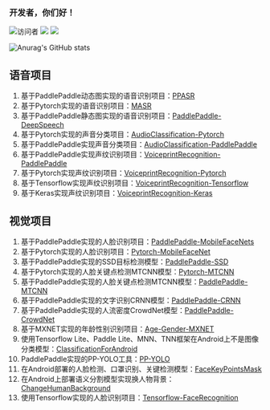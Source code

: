 ### 开发者，你们好！
![访问者](https://visitor-badge.glitch.me/badge?page_id=yeyupiaoling)
![](https://img.shields.io/badge/常用框架-PaddlePaddle-red)
![](https://img.shields.io/badge/Language-Python-orange)  

![Anurag's GitHub stats](https://github-readme-stats.vercel.app/api?username=yeyupiaoling&show_icons=true&theme=radical&cache_seconds=200*300)

## 语音项目

 1. 基于PaddlePaddle动态图实现的语音识别项目：[PPASR](https://github.com/yeyupiaoling/PPASR)
 2. 基于Pytorch实现的语音识别项目：[MASR](https://github.com/yeyupiaoling/MASR)
 3. 基于PaddlePaddle静态图实现的语音识别项目：[PaddlePaddle-DeepSpeech](https://github.com/yeyupiaoling/PaddlePaddle-DeepSpeech)
 4. 基于Pytorch实现的声音分类项目：[AudioClassification-Pytorch](https://github.com/yeyupiaoling/AudioClassification-Pytorch)
 5. 基于PaddlePaddle实现声音分类项目：[AudioClassification-PaddlePaddle](https://github.com/yeyupiaoling/AudioClassification-PaddlePaddle)
 6. 基于PaddlePaddle实现声纹识别项目：[VoiceprintRecognition-PaddlePaddle](https://github.com/yeyupiaoling/VoiceprintRecognition-PaddlePaddle)
 7. 基于Pytorch实现声纹识别项目：[VoiceprintRecognition-Pytorch](https://github.com/yeyupiaoling/VoiceprintRecognition-Pytorch)
 8. 基于Tensorflow实现声纹识别项目：[VoiceprintRecognition-Tensorflow](https://github.com/yeyupiaoling/VoiceprintRecognition-Tensorflow)
 9. 基于Keras实现声纹识别项目：[VoiceprintRecognition-Keras](https://github.com/yeyupiaoling/VoiceprintRecognition-Keras)

## 视觉项目

 1. 基于PaddlePaddle实现的人脸识别项目：[PaddlePaddle-MobileFaceNets](https://github.com/yeyupiaoling/PaddlePaddle-MobileFaceNets)
 2. 基于Pytorch实现的人脸识别项目：[Pytorch-MobileFaceNet](https://github.com/yeyupiaoling/Pytorch-MobileFaceNet)
 3. 基于PaddlePaddle实现的SSD目标检测模型：[PaddlePaddle-SSD](https://github.com/yeyupiaoling/PaddlePaddle-SSD)
 4. 基于Pytorch实现的人脸关键点检测MTCNN模型：[Pytorch-MTCNN](https://github.com/yeyupiaoling/Pytorch-MTCNN)
 5. 基于PaddlePaddle实现的人脸关键点检测MTCNN模型：[PaddlePaddle-MTCNN](https://github.com/yeyupiaoling/PaddlePaddle-MTCNN)
 6. 基于PaddlePaddle实现的文字识别CRNN模型：[PaddlePaddle-CRNN](https://github.com/yeyupiaoling/PaddlePaddle-CRNN)
 7. 基于PaddlePaddle实现的人流密度CrowdNet模型：[PaddlePaddle-CrowdNet](https://github.com/yeyupiaoling/PaddlePaddle-CrowdNet)
 8. 基于MXNET实现的年龄性别识别项目：[Age-Gender-MXNET](https://github.com/yeyupiaoling/Age-Gender-MXNET)
 9. 使用Tensorflow Lite、Paddle Lite、MNN、TNN框架在Android上不是图像分类模型：[ClassificationForAndroid](https://github.com/yeyupiaoling/ClassificationForAndroid)
 10. PaddlePaddle实现的PP-YOLO工具：[PP-YOLO](https://github.com/yeyupiaoling/PP-YOLO)
 11. 在Android部署的人脸检测、口罩识别、关键检测模型：[FaceKeyPointsMask](https://github.com/yeyupiaoling/FaceKeyPointsMask)
 12. 在Android上部署语义分割模型实现换人物背景：[ChangeHumanBackground](https://github.com/yeyupiaoling/ChangeHumanBackground)
 13. 使用Tensorflow实现的人脸识别项目：[Tensorflow-FaceRecognition](https://github.com/yeyupiaoling/Tensorflow-FaceRecognition)
